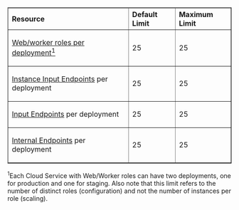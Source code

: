 ﻿<table cellspacing="0" border="1">
<tr>
   <th align="left" valign="middle">Resource</th>
   <th align="left" valign="middle">Default Limit</th>
   <th align="left" valign="middle">Maximum Limit</th>
</tr>
<tr>
   <td valign="middle"><p><a href="http://azure.microsoft.com/documentation/articles/cloud-services-what-is/">Web/worker roles per deployment<sup>1</sup></a></p></td>
   <td valign="middle"><p>25</p></td>
   <td valign="middle"><p>25</p></td>
</tr>
<tr>
   <td valign="middle"><p><a href="http://msdn.microsoft.com/library/gg557552.aspx#InstanceInputEndpoint">Instance Input Endpoints</a> per deployment</p></td>
   <td valign="middle"><p>25</p></td>
   <td valign="middle"><p>25</p></td>
</tr>
<tr>
   <td valign="middle"><p><a href="http://msdn.microsoft.com/library/gg557552.aspx#InputEndpoint">Input Endpoints</a> per deployment</p></td>
   <td valign="middle"><p>25</p></td>
   <td valign="middle"><p>25</p></td>
</tr>
<tr>
   <td valign="middle"><p><a href="http://msdn.microsoft.com/library/gg557552.aspx#InternalEndpoint">Internal Endpoints</a> per deployment</p></td>
   <td valign="middle"><p>25</p></td>
   <td valign="middle"><p>25</p></td>
</tr>
</table>

<sup>1</sup>Each Cloud Service with Web/Worker roles can have two deployments, one for production and one for staging. Also note that this limit refers to the number of distinct roles (configuration) and not the number of instances per role (scaling).
